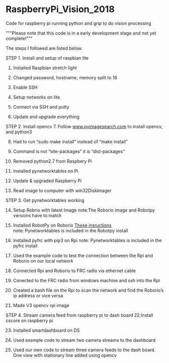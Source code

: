 # RaspberryPi_Vision_2018
Code for raspberry pi running python and grip to do vision processing

"""Please note that this code is in a early development stage and not yet complete!""" 

The steps I followed are listed below.


STEP 1. Install and setup of raspbian lite
1. Installed Raspbian stretch light

2. Changed password, hostname, memory split to 16

3. Enable SSH

4. Setup networks on lite.

5. Connect via SSH and putty

6. Update and upgrade everything

STEP 2. Install opencv
7. Follow  www.pyimagesearch.com to install opencv, and python3 

8. Had to run “sudo make install” instead of “make install”

9. Command is not “site-packages” it is “dist-packages”

10. Removed python2.7 from Raspbery Pi

11. Installed pynetworktables on Pi

12. Update & upgraded Raspberry Pi

13. Read image to computer with win32DiskImager

STEP 3. Get pynetworktables working 


14. Setup Robrio with latest Image  note:The Roborio image and Robotpy versions have to match

15. Installed RobotPy on Roborio [These insructions](http://robotpy.readthedocs.io/en/stable/install/robot.html#install-robotpy)    
note: Pynetworktables is included in the Robotpy install

16. Installed pyfrc with pip3 on Rpi   note: Pynetworktables is included in the pyfrc install

17. Used the example code to test the connection between the Rpi and Roborio on our local network

18. Connected Rpi and Roborio to FRC radio via ethernet cable

19. Conected to the FRC radio from windows machine and ssh into the Rpi 

20. Created a bash file on the Rpi to scan the network and find the Roborio’s ip address or vice versa

21. Made V3 opencv rpi image

STEP 4. Stream camera feed from raspberry pi to dash board
22.Install cscore on raspberry pi 

23. Installed smartdashboard on DS

24. Used example code to stream two camera streams to the dashboard

35. Used our own code to stream three camera feeds to the dash board. One view with stationary line added using opencv
